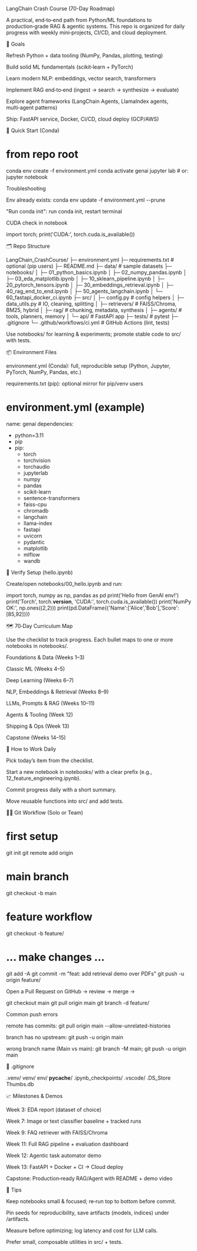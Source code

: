 LangChain Crash Course (70-Day Roadmap)

A practical, end‑to‑end path from Python/ML foundations to production‑grade RAG & agentic systems. This repo is organized for daily progress with weekly mini‑projects, CI/CD, and cloud deployment.

🚀 Goals

Refresh Python + data tooling (NumPy, Pandas, plotting, testing)

Build solid ML fundamentals (scikit‑learn + PyTorch)

Learn modern NLP: embeddings, vector search, transformers

Implement RAG end‑to‑end (ingest → search → synthesize → evaluate)

Explore agent frameworks (LangChain Agents, LlamaIndex agents, multi‑agent patterns)

Ship: FastAPI service, Docker, CI/CD, cloud deploy (GCP/AWS)

🧰 Quick Start (Conda)

# from repo root
conda env create -f environment.yml
conda activate genai
jupyter lab   # or: jupyter notebook

Troubleshooting

Env already exists: conda env update -f environment.yml --prune

"Run conda init": run conda init, restart terminal

CUDA check in notebook

import torch; print('CUDA:', torch.cuda.is_available())

🗂️ Repo Structure

LangChain_CrashCourse/
├─ environment.yml
├─ requirements.txt                # optional (pip users)
├─ README.md
├─ data/                           # sample datasets
├─ notebooks/
│  ├─ 01_python_basics.ipynb
│  ├─ 02_numpy_pandas.ipynb
│  ├─ 03_eda_matplotlib.ipynb
│  ├─ 10_sklearn_pipeline.ipynb
│  ├─ 20_pytorch_tensors.ipynb
│  ├─ 30_embeddings_retrieval.ipynb
│  ├─ 40_rag_end_to_end.ipynb
│  ├─ 50_agents_langchain.ipynb
│  └─ 60_fastapi_docker_ci.ipynb
├─ src/
│  ├─ config.py                    # config helpers
│  ├─ data_utils.py                # IO, cleaning, splitting
│  ├─ retrievers/                  # FAISS/Chroma, BM25, hybrid
│  ├─ rag/                         # chunking, metadata, synthesis
│  ├─ agents/                      # tools, planners, memory
│  └─ api/                         # FastAPI app
├─ tests/                          # pytest
├─ .gitignore
└─ .github/workflows/ci.yml        # GitHub Actions (lint, tests)

Use notebooks/ for learning & experiments; promote stable code to src/ with tests.

📦 Environment Files

environment.yml (Conda): full, reproducible setup (Python, Jupyter, PyTorch, NumPy, Pandas, etc.)

requirements.txt (pip): optional mirror for pip/venv users

# environment.yml (example)
name: genai
dependencies:
  - python=3.11
  - pip
  - pip:
      - torch
      - torchvision
      - torchaudio
      - jupyterlab
      - numpy
      - pandas
      - scikit-learn
      - sentence-transformers
      - faiss-cpu
      - chromadb
      - langchain
      - llama-index
      - fastapi
      - uvicorn
      - pydantic
      - matplotlib
      - mlflow
      - wandb

🧪 Verify Setup (hello.ipynb)

Create/open notebooks/00_hello.ipynb and run:

import torch, numpy as np, pandas as pd
print('Hello from GenAI env!')
print('Torch', torch.__version__, 'CUDA:', torch.cuda.is_available())
print('NumPy OK:', np.ones((2,2)))
print(pd.DataFrame({'Name':['Alice','Bob'],'Score':[85,92]}))

🗺️ 70‑Day Curriculum Map

Use the checklist to track progress. Each bullet maps to one or more notebooks in notebooks/.

Foundations & Data (Weeks 1–3)



Classic ML (Weeks 4–5)



Deep Learning (Weeks 6–7)



NLP, Embeddings & Retrieval (Weeks 8–9)



LLMs, Prompts & RAG (Weeks 10–11)



Agents & Tooling (Week 12)



Shipping & Ops (Week 13)



Capstone (Weeks 14–15)



🧭 How to Work Daily

Pick today’s item from the checklist.

Start a new notebook in notebooks/ with a clear prefix (e.g., 12_feature_engineering.ipynb).

Commit progress daily with a short summary.

Move reusable functions into src/ and add tests.

🧑‍💻 Git Workflow (Solo or Team)

# first setup
git init
git remote add origin <your-repo-url>

# main branch
git checkout -b main

# feature workflow
git checkout -b feature/<short-topic>
# ... make changes ...
git add -A
git commit -m "feat: add retrieval demo over PDFs"
git push -u origin feature/<short-topic>

Open a Pull Request on GitHub → review → merge →

git checkout main
git pull origin main
git branch -d feature/<short-topic>

Common push errors

remote has commits: git pull origin main --allow-unrelated-histories

branch has no upstream: git push -u origin main

wrong branch name (Main vs main): git branch -M main; git push -u origin main

🧾 .gitignore

.venv/
venv/
env/
__pycache__/
.ipynb_checkpoints/
.vscode/
.DS_Store
Thumbs.db

📈 Milestones & Demos

Week 3: EDA report (dataset of choice)

Week 7: Image or text classifier baseline + tracked runs

Week 9: FAQ retriever with FAISS/Chroma

Week 11: Full RAG pipeline + evaluation dashboard

Week 12: Agentic task automator demo

Week 13: FastAPI + Docker + CI → Cloud deploy

Capstone: Production‑ready RAG/Agent with README + demo video

🧠 Tips

Keep notebooks small & focused; re‑run top to bottom before commit.

Pin seeds for reproducibility, save artifacts (models, indices) under /artifacts.

Measure before optimizing; log latency and cost for LLM calls.

Prefer small, composable utilities in src/ + tests.
